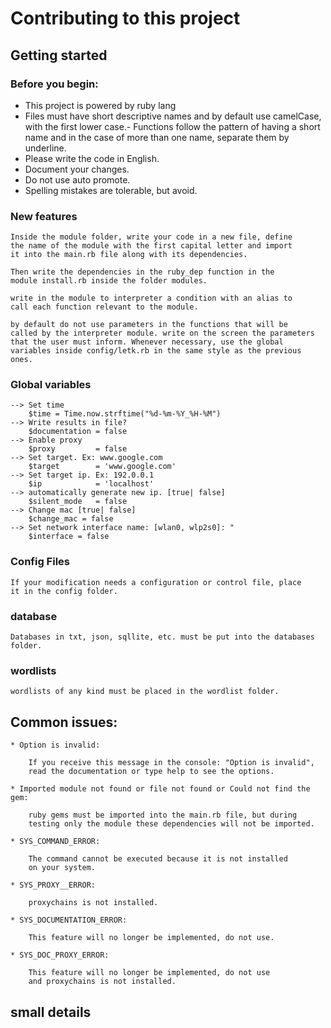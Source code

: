 # Contributing to this project <!-- omit in toc -->

## Getting started <!-- omit in toc -->

### Before you begin:

- This project is powered by ruby lang
- Files must have short descriptive names and by default use 
camelCase, with the first lower case.- Functions follow the
pattern of having a short name and in the case of more than
one name, separate them by underline. 
- Please write the code in English.
- Document your changes.
- Do not use auto promote.
- Spelling mistakes are tolerable, but avoid.

### New features

    Inside the module folder, write your code in a new file, define 
    the name of the module with the first capital letter and import
    it into the main.rb file along with its dependencies.

    Then write the dependencies in the ruby_dep function in the 
    module install.rb inside the folder modules.

    write in the module to interpreter a condition with an alias to
    call each function relevant to the module.

    by default do not use parameters in the functions that will be 
    called by the interpreter module. write on the screen the parameters 
    that the user must inform. Whenever necessary, use the global 
    variables inside config/letk.rb in the same style as the previous
    ones.

### Global variables

    --> Set time
        $time = Time.now.strftime("%d-%m-%Y_%H-%M")
    --> Write results in file?
        $documentation = false
    --> Enable proxy
        $proxy         = false
    --> Set target. Ex: www.google.com
        $target        = 'www.google.com'
    --> Set target ip. Ex: 192.0.0.1
        $ip            = 'localhost'
    --> automatically generate new ip. [true| false]
        $silent_mode   = false
    --> Change mac [true| false]
        $change_mac = false
    --> Set network interface name: [wlan0, wlp2s0]: "
        $interface = false

### Config Files

    If your modification needs a configuration or control file, place
    it in the config folder.

### database

    Databases in txt, json, sqllite, etc. must be put into the databases
    folder.

### wordlists

    wordlists of any kind must be placed in the wordlist folder.

## Common issues:

    * Option is invalid:

        If you receive this message in the console: "Option is invalid",
        read the documentation or type help to see the options.

    * Imported module not found or file not found or Could not find the gem:

        ruby gems must be imported into the main.rb file, but during
        testing only the module these dependencies will not be imported.

    * SYS_COMMAND_ERROR:

        The command cannot be executed because it is not installed 
        on your system.

    * SYS_PROXY__ERROR:

        proxychains is not installed.

    * SYS_DOCUMENTATION_ERROR:

        This feature will no longer be implemented, do not use.

    * SYS_DOC_PROXY_ERROR:

        This feature will no longer be implemented, do not use 
        and proxychains is not installed.

## small details




